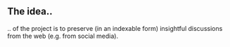 ## The idea..
.. of the project is to preserve (in an indexable form) insightful discussions from the web (e.g. from social media).
